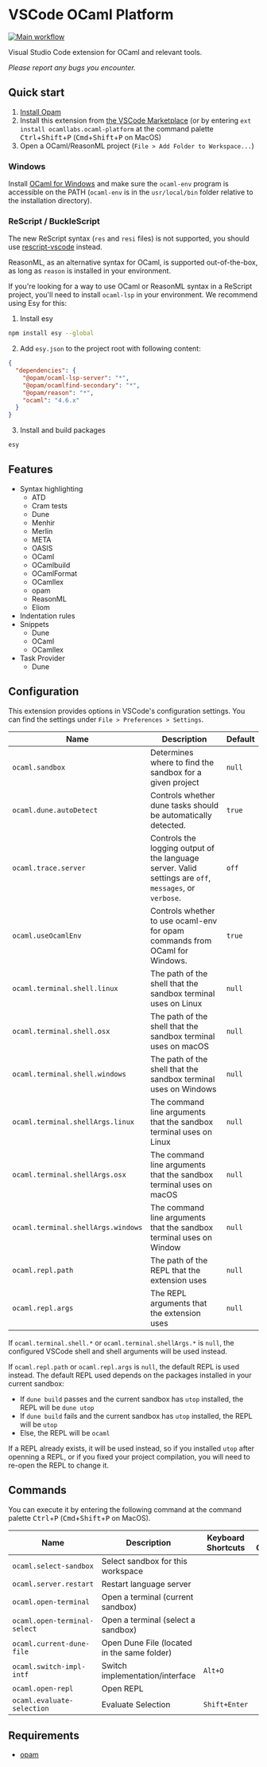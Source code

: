 # VSCode OCaml Platform

[![Main workflow](https://img.shields.io/github/workflow/status/ocamllabs/vscode-ocaml-platform/Main%20workflow?branch=master)](https://github.com/ocamllabs/vscode-ocaml-platform/actions?query=workflow%3A%22Main+workflow%22+branch%3Amaster)

Visual Studio Code extension for OCaml and relevant tools.

_Please report any bugs you encounter._

## Quick start

1. [Install Opam](https://opam.ocaml.org/doc/Install.html)
2. Install this extension from
   [the VSCode Marketplace](https://marketplace.visualstudio.com/items?itemName=ocamllabs.ocaml-platform)
   (or by entering `ext install ocamllabs.ocaml-platform` at the command palette
   <kbd>Ctrl</kbd>+<kbd>Shift</kbd>+<kbd>P</kbd>
   (<kbd>Cmd</kbd>+<kbd>Shift</kbd>+<kbd>P</kbd> on MacOS)
3. Open a OCaml/ReasonML project (`File > Add Folder to Workspace...`)

### Windows

Install [OCaml for Windows](https://fdopen.github.io/opam-repository-mingw/) and
make sure the `ocaml-env` program is accessible on the PATH (`ocaml-env` is in
the `usr/local/bin` folder relative to the installation directory).

### ReScript / BuckleScript

The new ReScript syntax (`res` and `resi` files) is not supported, you should
use [rescript-vscode](https://github.com/rescript-lang/rescript-vscode) instead.

ReasonML, as an alternative syntax for OCaml, is supported out-of-the-box, as
long as `reason` is installed in your environment.

If you're looking for a way to use OCaml or ReasonML syntax in a ReScript
project, you'll need to install `ocaml-lsp` in your environment. We recommend
using Esy for this:

1. Install esy

```bash
npm install esy --global
```

2. Add `esy.json` to the project root with following content:

```json
{
  "dependencies": {
    "@opam/ocaml-lsp-server": "*",
    "@opam/ocamlfind-secondary": "*",
    "@opam/reason": "*",
    "ocaml": "4.6.x"
  }
}
```

3. Install and build packages

```bash
esy
```

## Features

- Syntax highlighting
  - ATD
  - Cram tests
  - Dune
  - Menhir
  - Merlin
  - META
  - OASIS
  - OCaml
  - OCamlbuild
  - OCamlFormat
  - OCamllex
  - opam
  - ReasonML
  - Eliom
- Indentation rules
- Snippets
  - Dune
  - OCaml
  - OCamllex
- Task Provider
  - Dune

## Configuration

This extension provides options in VSCode's configuration settings. You can find
the settings under `File > Preferences > Settings`.

| Name                               | Description                                                                                             | Default |
| ---------------------------------- | ------------------------------------------------------------------------------------------------------- | ------- |
| `ocaml.sandbox`                    | Determines where to find the sandbox for a given project                                                | `null`  |
| `ocaml.dune.autoDetect`            | Controls whether dune tasks should be automatically detected.                                           | `true`  |
| `ocaml.trace.server`               | Controls the logging output of the language server. Valid settings are `off`, `messages`, or `verbose`. | `off`   |
| `ocaml.useOcamlEnv`                | Controls whether to use ocaml-env for opam commands from OCaml for Windows.                             | `true`  |
| `ocaml.terminal.shell.linux`       | The path of the shell that the sandbox terminal uses on Linux                                           | `null`  |
| `ocaml.terminal.shell.osx`         | The path of the shell that the sandbox terminal uses on macOS                                           | `null`  |
| `ocaml.terminal.shell.windows`     | The path of the shell that the sandbox terminal uses on Windows                                         | `null`  |
| `ocaml.terminal.shellArgs.linux`   | The command line arguments that the sandbox terminal uses on Linux                                      | `null`  |
| `ocaml.terminal.shellArgs.osx`     | The command line arguments that the sandbox terminal uses on macOS                                      | `null`  |
| `ocaml.terminal.shellArgs.windows` | The command line arguments that the sandbox terminal uses on Window                                     | `null`  |
| `ocaml.repl.path`                  | The path of the REPL that the extension uses                                                            | `null`  |
| `ocaml.repl.args`                  | The REPL arguments that the extension uses                                                              | `null`  |

If `ocaml.terminal.shell.*` or `ocaml.terminal.shellArgs.*` is `null`, the
configured VSCode shell and shell arguments will be used instead.

If `ocaml.repl.path` or `ocaml.repl.args` is `null`, the default REPL is used
instead. The default REPL used depends on the packages installed in your current
sandbox:

- If `dune build` passes and the current sandbox has `utop` installed, the REPL
  will be `dune utop`
- If `dune build` fails and the current sandbox has `utop` installed, the REPL
  will be `utop`
- Else, the REPL will be `ocaml`

If a REPL already exists, it will be used instead, so if you installed `utop`
after openning a REPL, or if you fixed your project compilation, you will need
to re-open the REPL to change it.

## Commands

You can execute it by entering the following command at the command palette
<kbd>Ctrl</kbd>+<kbd>P</kbd> (<kbd>Cmd</kbd>+<kbd>Shift</kbd>+<kbd>P</kbd> on
MacOS).

| Name                         | Description                                 | Keyboard Shortcuts | Menu Contents |
| ---------------------------- | ------------------------------------------- | ------------------ | ------------- |
| `ocaml.select-sandbox`       | Select sandbox for this workspace           |                    |               |
| `ocaml.server.restart`       | Restart language server                     |                    |               |
| `ocaml.open-terminal`        | Open a terminal (current sandbox)           |                    |               |
| `ocaml.open-terminal-select` | Open a terminal (select a sandbox)          |                    |               |
| `ocaml.current-dune-file`    | Open Dune File (located in the same folder) |                    |               |
| `ocaml.switch-impl-intf`     | Switch implementation/interface             | `Alt+O`            |               |
| `ocaml.open-repl`            | Open REPL                                   |                    |               |
| `ocaml.evaluate-selection`   | Evaluate Selection                          | `Shift+Enter`      |               |

## Requirements

- [opam](https://opam.ocaml.org/)
